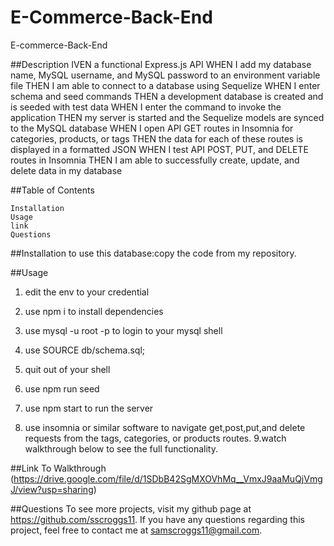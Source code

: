 # E-Commerce-Back-End
E-commerce-Back-End

##Description IVEN a functional Express.js API
WHEN I add my database name, MySQL username, and MySQL password to an environment variable file
THEN I am able to connect to a database using Sequelize
WHEN I enter schema and seed commands
THEN a development database is created and is seeded with test data
WHEN I enter the command to invoke the application
THEN my server is started and the Sequelize models are synced to the MySQL database
WHEN I open API GET routes in Insomnia for categories, products, or tags
THEN the data for each of these routes is displayed in a formatted JSON
WHEN I test API POST, PUT, and DELETE routes in Insomnia
THEN I am able to successfully create, update, and delete data in my database

##Table of Contents

    Installation
    Usage
    link
    Questions
    
##Installation to use this database:copy the code from my repository.


##Usage 

1. edit the env to your credential

2. use npm i to install dependencies

3. use mysql -u root -p to login to your mysql shell

4. use SOURCE db/schema.sql;

5. quit out of your shell

6. use npm run seed

7. use npm start to run the server

8. use insomnia or similar software to navigate get,post,put,and delete requests from the tags, categories, or products routes.
9.watch walkthrough below to see the full functionality.

##Link To Walkthrough (https://drive.google.com/file/d/1SDbB42SgMXOVhMq__VmxJ9aaMuQjVmgJ/view?usp=sharing)



##Questions To see more projects, visit my github page at https://github.com/sscroggs11. If you have any questions regarding this project, feel free to contact me at samscroggs11@gmail.com.
